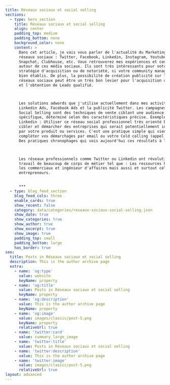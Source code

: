 ```yaml
---
title: Réseaux sociaux et social selling
sections:
  - type: hero_section
    title: Réseaux sociaux et social selling
    align: center
    padding_top: medium
    padding_bottom: none
    background_color: none
    content: >
      Dans cet article, je vais vous parler de l'actualité du Marketing sur les
      réseaux sociaux : Twitter, Facebook, Linkedin, Instagram, Youtube, TikTok,
      Snapchat, Clubhouse, etc. Vous retrouverez mes expériences et conseils
      autour de ces média sociaux. Ils sont très intéressants pour votre
      stratégie d'acquisition ou de notoriété, si votre community management est
      bien établis. De plus, la possibilité de création publicité sur les
      réseaux sociaux peut être un très bon levier pour l'acquisition de trafic
      et l'obtention de Leads qualifié.



      Les solutions adwords que j'utilise actuellement dans mes activités sont :
      Linkedin Ads, Facebook Ads et la publicité Twitter. Les campagnes de
      Social Selling sont des techniques de vente ciblant une audience
      spécifique, déterminé selon des caractéristiques précise. Exemple sur
      Linkedin : Utiliser ce réseau social professionnel très orienté BtoB pour
      cibler et démarcher des entreprises qui serait potentiellement intéressé
      par votre produit ou services. C'est une pratique simple qui viendra
      compléter vos démarchages par email ou votre Cold calling (appel à froid).
      Des pratiques chronophages qui vois aujourd'hui ces résultats à la baisse.



      Les réseaux professionnels comme Twitter ou Linkedin ont révolutionné le
      travail de beaucoup de corps de métier tel que : Les ressources humaines,
      les commerciaux et ingénieur d'affaires mais aussi et surtout celui des
      entrepreneurs.


      ***
  - type: blog_feed_section
    blog_feed_cols: three
    enable_cards: true
    show_recent: false
    category: data/categories/reseaux-sociaux-social-selling.json
    show_date: true
    show_categories: true
    show_author: true
    show_excerpt: true
    show_image: true
    padding_top: small
    padding_bottom: large
    has_border: true
seo:
  title: Posts in Réseaux sociaux et social selling
  description: This is the author archive page
  extra:
    - name: 'og:type'
      value: website
      keyName: property
    - name: 'og:title'
      value: Posts in Réseaux sociaux et social selling
      keyName: property
    - name: 'og:description'
      value: This is the author archive page
      keyName: property
    - name: 'og:image'
      value: images/classic/post-5.png
      keyName: property
      relativeUrl: true
    - name: 'twitter:card'
      value: summary_large_image
    - name: 'twitter:title'
      value: Posts in Réseaux sociaux et social selling
    - name: 'twitter:description'
      value: This is the author archive page
    - name: 'twitter:image'
      value: images/classic/post-5.png
      relativeUrl: true
layout: advanced
---
```

